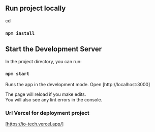 ## Run project locally

cd <project-directory>
###  `npm install`


## Start the Development Server

In the project directory, you can run:

### `npm start`

Runs the app in the development mode.
Open [http://localhost:3000]

The page will reload if you make edits.\
You will also see any lint errors in the console.

### Url Vercel  for deployment project 
[https://io-tech.vercel.app/]

